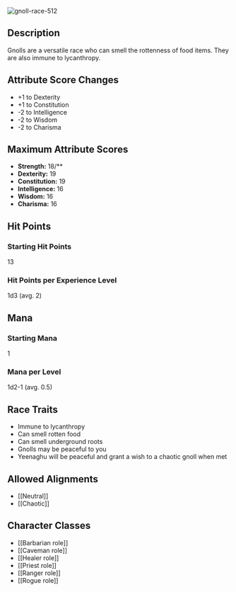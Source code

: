 ![gnoll-race-512](https://github.com/hyvanmielenpelit/GnollHack/assets/16661034/e551dd66-863b-4720-9701-f52c2f0c6e53)

## Description

Gnolls are a versatile race who can smell the rottenness of food items. They are also immune to lycanthropy.

## Attribute Score Changes

- +1 to Dexterity
- +1 to Constitution
- -2 to Intelligence
- -2 to Wisdom
- -2 to Charisma

## Maximum Attribute Scores

- **Strength:** 18/**
- **Dexterity:** 19
- **Constitution:** 19
- **Intelligence:** 16
- **Wisdom:** 16
- **Charisma:** 16

## Hit Points

### Starting Hit Points

13

### Hit Points per Experience Level

1d3 (avg. 2)

## Mana

### Starting Mana

1

### Mana per Level

1d2-1 (avg. 0.5)

## Race Traits

- Immune to lycanthropy
- Can smell rotten food
- Can smell underground roots
- Gnolls may be peaceful to you
- Yeenaghu will be peaceful and grant a wish to a chaotic gnoll when met

## Allowed Alignments

- [[Neutral]]
- [[Chaotic]]

## Character Classes

- [[Barbarian role]]
- [[Caveman role]]
- [[Healer role]]
- [[Priest role]]
- [[Ranger role]]
- [[Rogue role]]